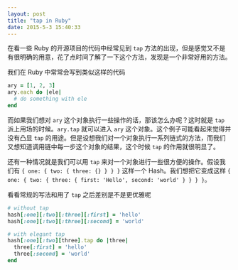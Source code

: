 ```yaml
---
layout: post
title: "tap in Ruby"
date: 2015-5-3 15:40:33
---
```

在看一些 Ruby 的开源项目的代码中经常见到 `tap` 方法的出现，但是感觉又不是有很明确的用意，花了点时间了解了一下这个方法，发现是一个非常好用的方法。

我们在 Ruby 中常常会写到类似这样的代码

```ruby
ary = [1, 2, 3]
ary.each do |ele|
  # do something with ele
end
```

而如果我们想对 `ary` 这个对象执行一些操作的话，那该怎么办呢？这时就是 `tap` 派上用场的时候。`ary.tap` 就可以进入 `ary` 这个对象。这个例子可能看起来觉得并没有凸显 `tap` 的用途。但是设想我们对一个对象执行一系列链式的方法，而我们又想知道调用链中每一步这个对象的结果，这个时候 `tap` 的作用就很明显了。

还有一种情况就是我们可以用 `tap` 来对一个对象进行一些很方便的操作。假设我们有 `{ one: { two: { three: {} } } }` 这样一个 Hash。我们想把它变成这样 `{ one: { two: { three: { first: 'Hello', second: 'world' } } } }`。

看看常规的写法和用了 `tap` 之后差别是不是更优雅呢

```ruby
# without tap
hash[:one][:two][:three][:first] = 'hello'
hash[:one][:two][:three][:second] = 'world'

# with elegant tap
hash[:one][:two][three].tap do |three|
  three[:first] = 'hello'
  three[:second] = 'world'
end
```

